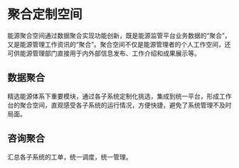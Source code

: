 
# 聚合定制空间

能源聚合空间通过数据聚合实现功能创新，既是能源监管平台业务数据的“聚合”，又是能源管理工作资讯的“聚合”。聚合空间不仅是能源管理者的个人工作空间，还可供能源管理部门直接用于内外部信息发布、工作介绍和成果展示等。

## 数据聚合
精选能源体系下重要模块，通过各子系统定制化挑选，集成到统一平台，形成工作台的聚合空间，直观感受各子系统的运行情况，方便快捷，避免了系统管理不及时局面。

## 咨询聚合
汇总各子系统的工单，统一调度，统一管理。
